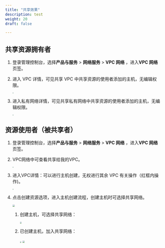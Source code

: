 ```yaml
---
title: "共享效果"
description: test
weight: 20
draft: false

---
```


## **共享资源拥有者**

1. 登录管理控制台，选择**产品与服务** > **网络服务** > **VPC 网络** ，进入**VPC 网络**页签。

2. 进入 VPC 详情，可见共享 VPC 中共享资源的使用者添加的主机，无编辑权限。

   <img src="../_images/rs_12.png" style="zoom:19%;" />

3. 进入私有网络详情，可见共享私有网络中共享资源的使用者添加的主机，无编辑权限。

   <img src="../_images/rs_13.png" style="zoom:19%;" />

## **资源使用者（被共享者）**

1. 登录管理控制台，选择**产品与服务** > **网络服务** > **VPC 网络** ，进入**VPC 网络**页签。

2. VPC网络中可查看共享给我的VPC。

   <img src="../_images/rs_14.png" style="zoom:19%;" />

3. 进入VPC详情：可以进行主机创建，无权进行其余 VPC 有关操作（红框内操作)。

   <img src="../_images/rs_15.png" style="zoom:22%;" />

4. 点击创建资源选项，进入主机创建流程，创建主机时可选择共享网络。

   <img src="../_images/rs_16.png" style="zoom:43%;" />

   1. 创建主机，可选择共享网络：

      <img src="../_images/rs_17.png" style="zoom:33%;" />

   2. 已创建主机，加入共享网络：

      <img src="../_images/rs_18.png" style="zoom:30%;" />

      <img src="../_images/rs_19.png" style="zoom:40%;" />
